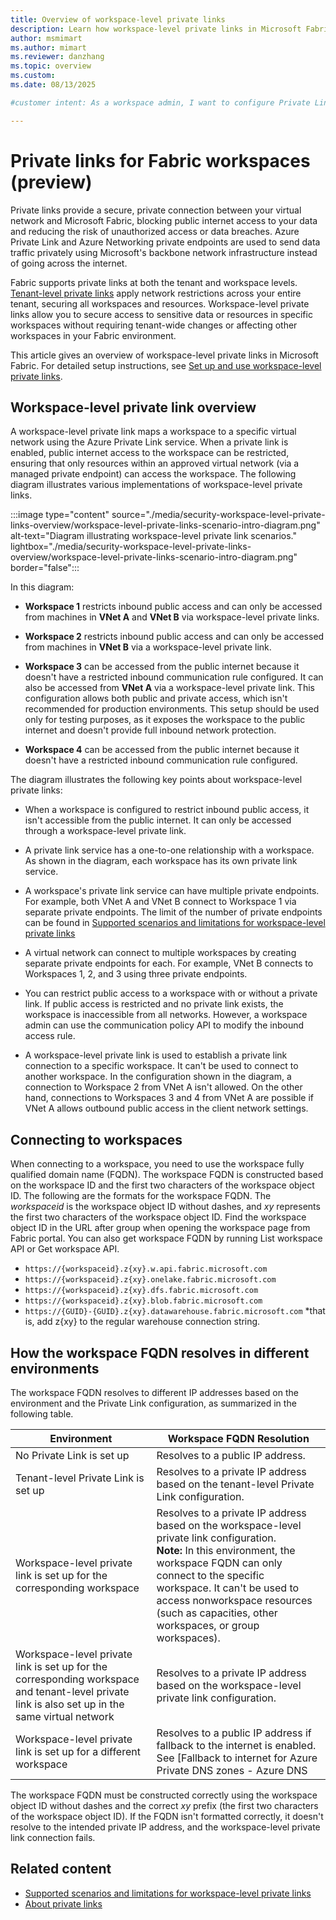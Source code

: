 ```yaml
---
title: Overview of workspace-level private links
description: Learn how workspace-level private links in Microsoft Fabric securely connect specific workspaces to your virtual network, block public internet access, and improve data protection.
author: msmimart
ms.author: mimart
ms.reviewer: danzhang
ms.topic: overview
ms.custom:
ms.date: 08/13/2025

#customer intent: As a workspace admin, I want to configure Private Link on my workspace to prevent access to the workspace from the public internet.

---
```


# Private links for Fabric workspaces (preview)

Private links provide a secure, private connection between your virtual network and Microsoft Fabric, blocking public internet access to your data and reducing the risk of unauthorized access or data breaches. Azure Private Link and Azure Networking private endpoints are used to send data traffic privately using Microsoft's backbone network infrastructure instead of going across the internet.

Fabric supports private links at both the tenant and workspace levels. [Tenant-level private links](security-private-links-overview.md) apply network restrictions across your entire tenant, securing all workspaces and resources. Workspace-level private links allow you to secure access to sensitive data or resources in specific workspaces without requiring tenant-wide changes or affecting other workspaces in your Fabric environment.

This article gives an overview of workspace-level private links in Microsoft Fabric. For detailed setup instructions, see [Set up and use workspace-level private links](security-workspace-level-private-links-set-up.md).

## Workspace-level private link overview

A workspace-level private link maps a workspace to a specific virtual network using the Azure Private Link service. When a private link is enabled, public internet access to the workspace can be restricted, ensuring that only resources within an approved virtual network (via a managed private endpoint) can access the workspace. The following diagram illustrates various implementations of workspace-level private links.

:::image type="content" source="./media/security-workspace-level-private-links-overview/workspace-level-private-links-scenario-intro-diagram.png" alt-text="Diagram illustrating workspace-level private link scenarios." lightbox="./media/security-workspace-level-private-links-overview/workspace-level-private-links-scenario-intro-diagram.png" border="false":::

In this diagram:

* **Workspace 1** restricts inbound public access and can only be accessed from machines in **VNet A** and **VNet B** via workspace-level private links.

* **Workspace 2** restricts inbound public access and can only be accessed from machines in **VNet B** via a workspace-level private link.

* **Workspace 3** can be accessed from the public internet because it doesn't have a restricted inbound communication rule configured. It can also be accessed from **VNet A** via a workspace-level private link. This configuration allows both public and private access, which isn't recommended for production environments. This setup should be used only for testing purposes, as it exposes the workspace to the public internet and doesn't provide full inbound network protection.

* **Workspace 4** can be accessed from the public internet because it doesn't have a restricted inbound communication rule configured.

The diagram illustrates the following key points about workspace-level private links:

* When a workspace is configured to restrict inbound public access, it isn't accessible from the public internet. It can only be accessed through a workspace-level private link.

* A private link service has a one-to-one relationship with a workspace. As shown in the diagram, each workspace has its own private link service.

* A workspace's private link service can have multiple private endpoints. For example, both VNet A and VNet B connect to Workspace 1 via separate private endpoints. The limit of the number of private endpoints can be found in [Supported scenarios and limitations for workspace-level private links](./security-workspace-level-private-links-support.md)

* A virtual network can connect to multiple workspaces by creating separate private endpoints for each. For example, VNet B connects to Workspaces 1, 2, and 3 using three private endpoints.

* You can restrict public access to a workspace with or without a private link. If public access is restricted and no private link exists, the workspace is inaccessible from all networks. However, a workspace admin can use the communication policy API to modify the inbound access rule.

* A workspace-level private link is used to establish a private link connection to a specific workspace. It can't be used to connect to another workspace. In the configuration shown in the diagram, a connection to Workspace 2 from VNet A isn't allowed. On the other hand, connections to Workspaces 3 and 4 from VNet A are possible if VNet A allows outbound public access in the client network settings.

## Connecting to workspaces

When connecting to a workspace, you need to use the workspace fully qualified domain name (FQDN). The workspace FQDN is constructed based on the workspace ID and the first two characters of the workspace object ID. The following are the formats for the workspace FQDN. The *workspaceid* is the workspace object ID without dashes, and *xy* represents the first two characters of the workspace object ID. Find the workspace object ID in the URL after group when opening the workspace page from Fabric portal. You can also get workspace FQDN by running List workspace API or Get workspace API. 

* `https://{workspaceid}.z{xy}.w.api.fabric.microsoft.com`
* `https://{workspaceid}.z{xy}.onelake.fabric.microsoft.com` 
* `https://{workspaceid}.z{xy}.dfs.fabric.microsoft.com`
* `https://{workspaceid}.z{xy}.blob.fabric.microsoft.com`
* `https://{GUID}-{GUID}.z{xy}.datawarehouse.fabric.microsoft.com` *that is, add z{xy} to the regular warehouse connection string.

## How the workspace FQDN resolves in different environments

The workspace FQDN resolves to different IP addresses based on the environment and the Private Link configuration, as summarized in the following table.

| Environment | Workspace FQDN Resolution |
|--|--|
| No Private Link is set up | Resolves to a public IP address. |
| Tenant-level Private Link is set up | Resolves to a private IP address based on the tenant-level Private Link configuration. |
| Workspace-level private link is set up for the corresponding workspace | Resolves to a private IP address based on the workspace-level private link configuration.<br>**Note:** In this environment, the workspace FQDN can only connect to the specific workspace. It can't be used to access nonworkspace resources (such as capacities, other workspaces, or group workspaces). |
| Workspace-level private link is set up for the corresponding workspace and tenant-level private link is also set up in the same virtual network | Resolves to a private IP address based on the workspace-level private link configuration. |
| Workspace-level private link is set up for a different workspace | Resolves to a public IP address if fallback to the internet is enabled. See [Fallback to internet for Azure Private DNS zones - Azure DNS | Microsoft Learn](/azure/dns/private-dns-fallback) for details. It doesn't resolve correctly without enabling fallback to the internet. |

The workspace FQDN must be constructed correctly using the workspace object ID without dashes and the correct *xy* prefix (the first two characters of the workspace object ID). If the FQDN isn't formatted correctly, it doesn't resolve to the intended private IP address, and the workspace-level private link connection fails.

## Related content

* [Supported scenarios and limitations for workspace-level private links](./security-workspace-level-private-links-support.md)
* [About private links](./security-private-links-overview.md)
